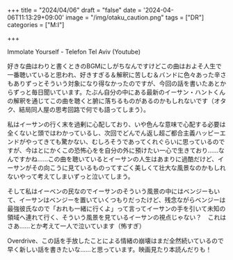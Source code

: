 +++
title = "2024/04/06"
draft = "false"
date = '2024-04-06T11:13:29+09:00'
image = "/img/otaku_caution.png"
tags = ["DR"]
categories = ["M:I"]

+++

Immolate Yourself - Telefon Tel Aviv (Youtube)

好きな曲はわりと書くときのBGMにしがちなんですけどこの曲はおよそ人生で一番聴いていると思われ、好きすぎる＆解釈に苦しむ＆バンドに色々あった辛さもありずっとそういう対象になり得なかったのですが、今回の話を書いたあとからずっと毎日聞いています。たぶん自分の中にある最新のイーサン・ハントくんの解釈を通じてこの曲を聴くと腑に落ちるものがあるのかもしれないです（オタク、結局同人屋の思考回路で何でも語ってしまう）。

私はイーサンの行く末を過剰に心配しており、いや色んな意味で心配する必要は全くないと頭ではわかっているし、次回でどんでん返し超ご都合主義ハッピーエンドがやってきても驚かない、むしろそうであってくれぐらいに思っているのですが、今はとにかくこの恐怖心をを自分の外に預けたい一心で生きており……なんですかね……この曲を聴いているとイーサンの人生はあまりに過酷だけど、イーサンがその向こうに見ているものってすごく美しくて壮大な風景なのかもしれないやって考えてしまいずっと泣いてしまう。

そして私はイーベンの民なのでイーサンのそういう風景の中にはベンジーもいて、イーサンはベンジーを置いていくつもりだったけど、残念ながらベンジーは最強彼氏なので「おれも一緒に行くよ」って言ってイーサンの手を引いて未知の領域へ連れて行く、そういう風景を見ているイーサンの視点じゃない？　これはさあ……とか考えて一人で泣いています（怖すぎ）

Overdrive、この話を手放したことによる情緒の崩壊はまだ全然続いているので早く新しい話を書きたいな……と思っています。映画見たり本読んだりも！
